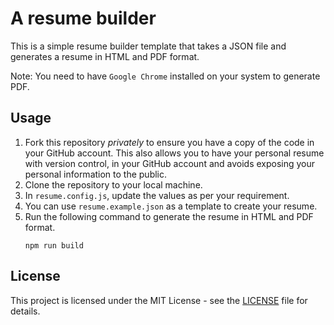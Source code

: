 # A resume builder

This is a simple resume builder template that takes a JSON file and generates a resume in HTML and PDF format.

Note: You need to have `Google Chrome` installed on your system to generate PDF.

## Usage

1. Fork this repository _privately_ to ensure you have a copy of the code in your GitHub account.
   This also allows you to have your personal resume with version control, in your GitHub account and avoids exposing
   your personal information to the public.
2. Clone the repository to your local machine.
3. In `resume.config.js`, update the values as per your requirement.
4. You can use `resume.example.json` as a template to create your resume.
5. Run the following command to generate the resume in HTML and PDF format.
   ```
   npm run build
   ```

## License

This project is licensed under the MIT License - see the [LICENSE](LICENSE) file for details.
